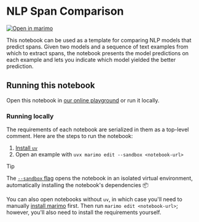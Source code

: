 # NLP Span Comparison

[![Open in marimo](https://marimo.io/shield.svg)](https://marimo.app/github.com/marimo-team/examples/blob/main/nlp_span_comparison/nlp_span_comparison.py)

This notebook can be used as a template for comparing NLP models that predict
spans. Given two models and a sequence of text examples from which to extract
spans, the notebook presents the model predictions on each example and
lets you indicate which model yielded the better prediction.

## Running this notebook

Open this notebook in [our online
playground](https://marimo.app/github.com/marimo-team/examples/blob/main/examples/nlp_span_comparison/nlp_span_comparison.py)
or run it locally.

### Running locally

The requirements of each notebook are serialized in them as a top-level
comment. Here are the steps to run the notebook:

1. [Install `uv`](https://github.com/astral-sh/uv/?tab=readme-ov-file#installation)
2. Open an example with `uvx marimo edit --sandbox <notebook-url>`

> [!TIP]
> The [`--sandbox`
> flag](https://docs.marimo.io/guides/package_reproducibility/) opens the
> notebook in an isolated virtual environment, automatically installing the
> notebook's dependencies 📦

You can also open notebooks without `uv`, in which case you'll need to
manually [install marimo](https://docs.marimo.io/getting_started/index.html#installation)
first. Then run `marimo edit <notebook-url>`; however, you'll also need to
install the requirements yourself.
